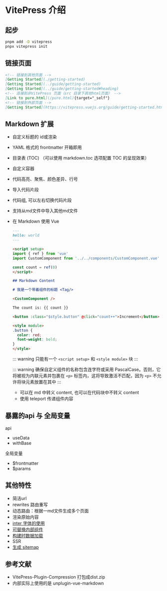 # VitePress 介绍

## 起步

```bash
pnpm add -D vitepress
pnpx vitepress init
```

## 链接页面

```md
<!-- 链接到其他页面 -->
[Getting Started](./getting-started)
[Getting Started](../guide/getting-started)
[Getting Started](../guide/getting-started#heading)
<!-- 连接到非VitePress 页面（src 目录下其他html页面） -->
[Link to pure.html](/pure.html){target="_self"}
<!-- 链接到外部页面 -->
[Getting Started](https://vitepress.vuejs.org/guide/getting-started.html)
```

## Markdown 扩展

- 自定义标题的 id或渲染
- YAML 格式的 frontmatter 开箱即用
- 目录表 (TOC) （可以使用 markdown.toc 选项配置 TOC 的呈现效果）
- 自定义容器
- 代码高亮、聚焦、颜色差异、行号
- 导入代码片段
- 代码组, 可以左右切换代码片段
- 支持从md文件中导入其他md文件
- 在 Markdown 使用 Vue

  ```md
  ---
  hello: world
  ---

  <script setup>
  import { ref } from 'vue'
  import CustomComponent from '../../components/CustomComponent.vue'

  const count = ref(0)
  </script>

  ## Markdown Content

  # 我是一个带着组件的标题 <Tag/>

  <CustomComponent />

  The count is: {{ count }}

  <button :class="$style.button" @click="count++">Increment</button>

  <style module>
  .button {
    color: red;
    font-weight: bold;
  }
  </style>
  ```

  ::: warning
  只能有一个 `<script setup>` 和 `<style module>` 块
  :::

  ::: warning
  确保自定义组件的名称包含连字符或采用 PascalCase。否则，它将被视为内联元素并包裹在 `<p>` 标签内，这将导致激活不匹配，因为 `<p>` 不允许将块元素放置在其中
  :::

  - 可以在 md 中转义 content, 也可以在代码块中不转义 content
  - 使用 teleport 传递组件内容

## 暴露的api 与 全局变量

api

- useData
- withBase

全局变量

- $frontmatter
- $params

## 其他特性

- 简洁url
- rewrites 路由重写
- 动态路由：根据一md文件生成多个页面
- 渲染原始内容
- [inter 字体的使用](https://rsms.me/inter/)
- [可替换内部组件](https://vitepress.dev/zh/guide/extending-default-theme#overriding-internal-components)
- [构建时数据加载](https://vitepress.dev/zh/guide/data-loading#build-time-data-loading)
- SSR
- [生成 sitemap](https://vitepress.dev/zh/guide/sitemap-generation#sitemap-generation)

## 参考文献

- VitePress-Plugin-Compression 打包成dist.zip
- 内部实际上使用的是 unplugin-vue-markdown
